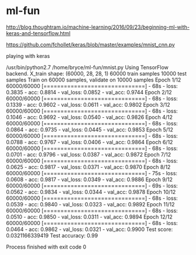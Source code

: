 # ml-fun

http://blog.thoughtram.io/machine-learning/2016/09/23/beginning-ml-with-keras-and-tensorflow.html

https://github.com/fchollet/keras/blob/master/examples/mnist_cnn.py

playing with keras 


/usr/bin/python2.7 /home/bryce/ml-fun/mnist.py
Using TensorFlow backend.
X_train shape: (60000, 28, 28, 1)
60000 train samples
10000 test samples
Train on 60000 samples, validate on 10000 samples
Epoch 1/12
60000/60000 [==============================] - 68s - loss: 0.3835 - acc: 0.8814 - val_loss: 0.0852 - val_acc: 0.9744
Epoch 2/12
60000/60000 [==============================] - 68s - loss: 0.1339 - acc: 0.9602 - val_loss: 0.0611 - val_acc: 0.9802
Epoch 3/12
60000/60000 [==============================] - 68s - loss: 0.1046 - acc: 0.9692 - val_loss: 0.0540 - val_acc: 0.9826
Epoch 4/12
60000/60000 [==============================] - 68s - loss: 0.0864 - acc: 0.9735 - val_loss: 0.0445 - val_acc: 0.9853
Epoch 5/12
60000/60000 [==============================] - 68s - loss: 0.0788 - acc: 0.9767 - val_loss: 0.0406 - val_acc: 0.9864
Epoch 6/12
60000/60000 [==============================] - 68s - loss: 0.0701 - acc: 0.9796 - val_loss: 0.0387 - val_acc: 0.9872
Epoch 7/12
60000/60000 [==============================] - 68s - loss: 0.0625 - acc: 0.9817 - val_loss: 0.0371 - val_acc: 0.9870
Epoch 8/12
60000/60000 [==============================] - 75s - loss: 0.0608 - acc: 0.9817 - val_loss: 0.0349 - val_acc: 0.9886
Epoch 9/12
60000/60000 [==============================] - 69s - loss: 0.0562 - acc: 0.9834 - val_loss: 0.0344 - val_acc: 0.9878
Epoch 10/12
60000/60000 [==============================] - 68s - loss: 0.0539 - acc: 0.9840 - val_loss: 0.0323 - val_acc: 0.9892
Epoch 11/12
60000/60000 [==============================] - 68s - loss: 0.0510 - acc: 0.9850 - val_loss: 0.0311 - val_acc: 0.9894
Epoch 12/12
60000/60000 [==============================] - 68s - loss: 0.0464 - acc: 0.9862 - val_loss: 0.0321 - val_acc: 0.9900
Test score: 0.0321166339419
Test accuracy: 0.99

Process finished with exit code 0
